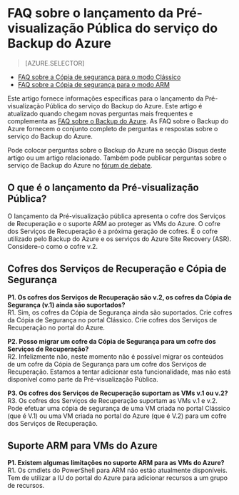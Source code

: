<properties
   pageTitle="FAQ sobre o lançamento da pré-visualização pública do Backupdo Azure | Microsoft Azure"
   description="Esta versão de FAQ suporta o lançamento da Pré-visualização Pública do serviço do Backup do Azure. Respostas a perguntas mais frequentes sobre o agente da cópia de segurança, a cópia de segurança e a retenção, recuperação, segurança e outras perguntas comuns sobre a solução do Backup do Azure."
   services="backup"
   documentationCenter=""
   authors="markgalioto"
   manager="jwhit"
   editor=""
   keywords="backup solution; backup service"/>

<tags
   ms.service="backup"
   ms.workload="storage-backup-recovery"
     ms.tgt_pltfrm="na"
     ms.devlang="na"
     ms.topic="get-started-article"
     ms.date="03/30/2016"
     ms.author="trinadhk; markgal; jimpark;"/>

# FAQ sobre o lançamento da Pré-visualização Pública do serviço do Backup do Azure

> [AZURE.SELECTOR]
- [FAQ sobre a Cópia de segurança para o modo Clássico](backup-azure-backup-faq.md)
- [FAQ sobre a Cópia de segurança para o modo ARM](backup-azure-backup-ibiza-faq.md)

Este artigo fornece informações específicas para o lançamento da Pré-visualização Pública do serviço do Backup do Azure. Este artigo é atualizado quando chegam novas perguntas mais frequentes e complementa as [FAQ sobre o Backup do Azure](backup-azure-backup-faq). As FAQ sobre o Backup do Azure fornecem o conjunto completo de perguntas e respostas sobre o serviço do Backup do Azure.  

Pode colocar perguntas sobre o Backup do Azure na secção Disqus deste artigo ou um artigo relacionado. Também pode publicar perguntas sobre o serviço de Backup do Azure no [fórum de debate](https://social.msdn.microsoft.com/forums/azure/home?forum=windowsazureonlinebackup).

## O que é o lançamento da Pré-visualização Pública?
O lançamento da Pré-visualização pública apresenta o cofre dos Serviços de Recuperação e o suporte ARM ao proteger as VMs do Azure. O cofre dos Serviços de Recuperação é a próxima geração de cofres. É o cofre utilizado pelo Backup do Azure e os serviços do Azure Site Recovery (ASR). Considere-o como o cofre v.2.

## Cofres dos Serviços de Recuperação e Cópia de Segurança

**P1. Os cofres dos Serviços de Recuperação são v.2, os cofres da Cópia de Segurança (v.1) ainda são suportados?** <br/>
R1. Sim, os cofres da Cópia de Segurança ainda são suportados. Crie cofres da Cópia de Segurança no portal Clássico. Crie cofres dos Serviços de Recuperação no portal do Azure.

**P2. Posso migrar um cofre da Cópia de Segurança para um cofre dos Serviços de Recuperação?** <br/>
R2. Infelizmente não, neste momento não é possível migrar os conteúdos de um cofre da Cópia de Segurança para um cofre dos Serviços de Recuperação. Estamos a tentar adicionar esta funcionalidade, mas não está disponível como parte da Pré-visualização Pública.

**P3. Os cofres dos Serviços de Recuperação suportam as VMs v.1 ou v.2?** <br/>
 R3. Os cofres dos Serviços de Recuperação suportam as VMs v.1 e v.2. Pode efetuar uma cópia de segurança de uma VM criada no portal Clássico (que é V.1) ou uma VM criada no portal do Azure (que é V.2) para um cofre dos Serviços de Recuperação.


## Suporte ARM para VMs do Azure

**P1. Existem algumas limitações no suporte ARM para as VMs do Azure?** <br/>
R1. Os cmdlets do PowerShell para ARM não estão atualmente disponíveis. Tem de utilizar a IU do portal do Azure para adicionar recursos a um grupo de recursos.



<!--HONumber=Jun16_HO2-->


